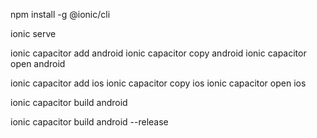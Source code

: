 npm install -g @ionic/cli

ionic serve

ionic capacitor add android
ionic capacitor copy android
ionic capacitor open android

ionic capacitor add ios
ionic capacitor copy ios
ionic capacitor open ios



ionic capacitor build android

ionic capacitor build android --release